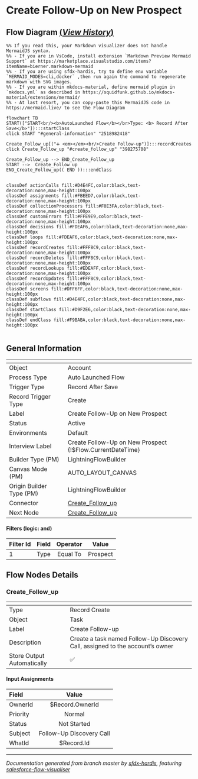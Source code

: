 # Create Follow-Up on New Prospect

## Flow Diagram [(_View History_)](Create_Follow_Up_on_New_Prospect-history.md)

```mermaid
%% If you read this, your Markdown visualizer does not handle MermaidJS syntax.
%% - If you are in VsCode, install extension `Markdown Preview Mermaid Support` at https://marketplace.visualstudio.com/items?itemName=bierner.markdown-mermaid
%% - If you are using sfdx-hardis, try to define env variable `MERMAID_MODES=cli,docker` ,then run again the command to regenerate markdown with SVG images.
%% - If you are within mkdocs-material, define mermaid plugin in `mkdocs.yml` as described in https://squidfunk.github.io/mkdocs-material/extensions/mermaid/
%% - At last resort, you can copy-paste this MermaidJS code in https://mermaid.live/ to see the Flow Diagram

flowchart TB
START(["START<br/><b>AutoLaunched Flow</b></br>Type: <b> Record After Save</b>"]):::startClass
click START "#general-information" "2518982418"

Create_Follow_up[("➕ <em></em><br/>Create Follow-up")]:::recordCreates
click Create_Follow_up "#create_follow_up" "398275708"

Create_Follow_up --> END_Create_Follow_up
START -->  Create_Follow_up
END_Create_Follow_up(( END )):::endClass


classDef actionCalls fill:#D4E4FC,color:black,text-decoration:none,max-height:100px
classDef assignments fill:#FBEED7,color:black,text-decoration:none,max-height:100px
classDef collectionProcessors fill:#F0E3FA,color:black,text-decoration:none,max-height:100px
classDef customErrors fill:#FFE9E9,color:black,text-decoration:none,max-height:100px
classDef decisions fill:#FDEAF6,color:black,text-decoration:none,max-height:100px
classDef loops fill:#FDEAF6,color:black,text-decoration:none,max-height:100px
classDef recordCreates fill:#FFF8C9,color:black,text-decoration:none,max-height:100px
classDef recordDeletes fill:#FFF8C9,color:black,text-decoration:none,max-height:100px
classDef recordLookups fill:#EDEAFF,color:black,text-decoration:none,max-height:100px
classDef recordUpdates fill:#FFF8C9,color:black,text-decoration:none,max-height:100px
classDef screens fill:#DFF6FF,color:black,text-decoration:none,max-height:100px
classDef subflows fill:#D4E4FC,color:black,text-decoration:none,max-height:100px
classDef startClass fill:#D9F2E6,color:black,text-decoration:none,max-height:100px
classDef endClass fill:#F9BABA,color:black,text-decoration:none,max-height:100px


```

<!-- Flow description -->

## General Information

|<!-- -->|<!-- -->|
|:---|:---|
|Object|Account|
|Process Type| Auto Launched Flow|
|Trigger Type| Record After Save|
|Record Trigger Type| Create|
|Label|Create Follow-Up on New Prospect|
|Status|Active|
|Environments|Default|
|Interview Label|Create Follow-Up on New Prospect {!$Flow.CurrentDateTime}|
| Builder Type (PM)|LightningFlowBuilder|
| Canvas Mode (PM)|AUTO_LAYOUT_CANVAS|
| Origin Builder Type (PM)|LightningFlowBuilder|
|Connector|[Create_Follow_up](#create_follow_up)|
|Next Node|[Create_Follow_up](#create_follow_up)|


#### Filters (logic: **and**)

|Filter Id|Field|Operator|Value|
|:-- |:-- |:--:|:--: |
|1|Type| Equal To|Prospect|


## Flow Nodes Details

### Create_Follow_up

|<!-- -->|<!-- -->|
|:---|:---|
|Type|Record Create|
|Object|Task|
|Label|Create Follow-up|
|Description|Create a task named Follow-Up Discovery Call, assigned to the account’s owner|
|Store Output Automatically|✅|


#### Input Assignments

|Field|Value|
|:-- |:--: |
|OwnerId|$Record.OwnerId|
|Priority|Normal|
|Status|Not Started|
|Subject|Follow-Up Discovery Call|
|WhatId|$Record.Id|








___

_Documentation generated from branch master by [sfdx-hardis](https://sfdx-hardis.cloudity.com), featuring [salesforce-flow-visualiser](https://github.com/toddhalfpenny/salesforce-flow-visualiser)_